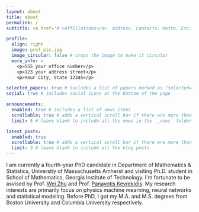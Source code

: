 ```yaml
---
layout: about
title: about
permalink: /
subtitle: <a href='#'>Affiliations</a>. Address. Contacts. Motto. Etc.

profile:
  align: right
  image: prof_pic.jpg
  image_circular: false # crops the image to make it circular
  more_info: >
    <p>555 your office number</p>
    <p>123 your address street</p>
    <p>Your City, State 12345</p>

selected_papers: true # includes a list of papers marked as "selected={true}"
social: true # includes social icons at the bottom of the page

announcements:
  enabled: true # includes a list of news items
  scrollable: true # adds a vertical scroll bar if there are more than 3 news items
  limit: 5 # leave blank to include all the news in the `_news` folder

latest_posts:
  enabled: true
  scrollable: true # adds a vertical scroll bar if there are more than 3 new posts items
  limit: 3 # leave blank to include all the blog posts
---
```


I am currently a fourth-year PhD candidate in Department of Mathematics & Statistics, University of Massachusetts Amherst and visiting Ph.D. student in School of Mathematics, Georgia Institute of Technology. I'm fortunate to be asvised by Prof. [Wei Zhu](https://sites.google.com/view/weizhumath/home) and Prof. [Panayotis Kevrekidis](https://en.wikipedia.org/wiki/Panayotis_G._Kevrekidis). My research interests are primarily focus on physics machine mearning, neural networks and statistical modeling. Before PhD, I got my M.A. and M.S. degrees from Boston University and Columbia University respectively.
